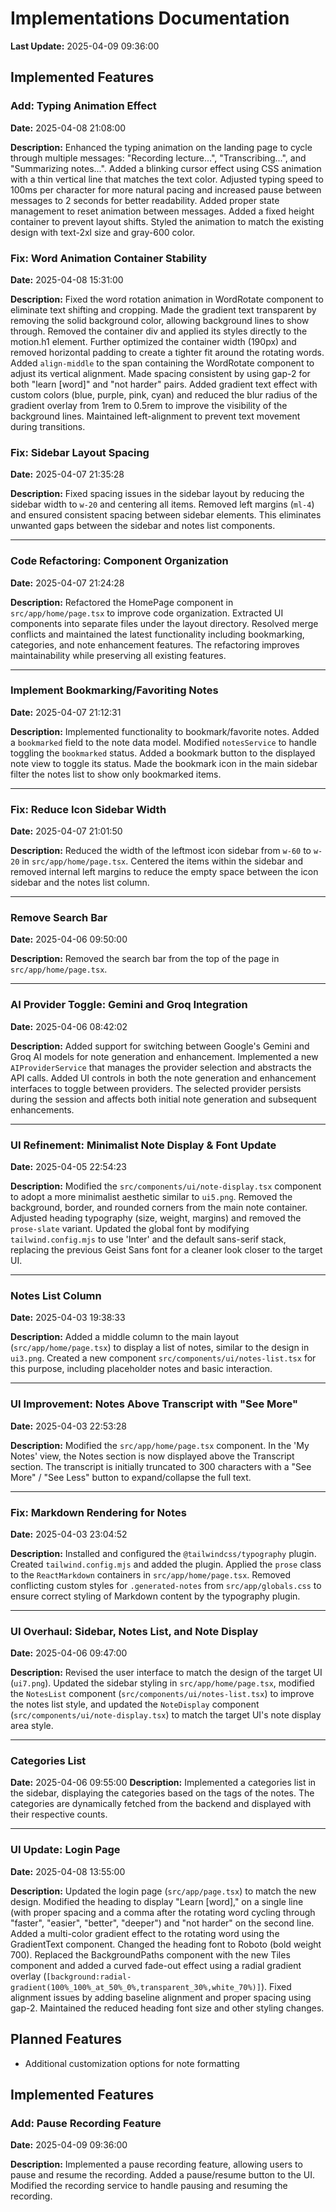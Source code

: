 # Implementations Documentation

**Last Update:** 2025-04-09 09:36:00

## Implemented Features

### Add: Typing Animation Effect
**Date:** 2025-04-08 21:08:00

**Description:** Enhanced the typing animation on the landing page to cycle through multiple messages: "Recording lecture...", "Transcribing...", and "Summarizing notes...". Added a blinking cursor effect using CSS animation with a thin vertical line that matches the text color. Adjusted typing speed to 100ms per character for more natural pacing and increased pause between messages to 2 seconds for better readability. Added proper state management to reset animation between messages. Added a fixed height container to prevent layout shifts. Styled the animation to match the existing design with text-2xl size and gray-600 color.


### Fix: Word Animation Container Stability
**Date:** 2025-04-08 15:31:00

**Description:** Fixed the word rotation animation in WordRotate component to eliminate text shifting and cropping. Made the gradient text transparent by removing the solid background color, allowing background lines to show through. Removed the container div and applied its styles directly to the motion.h1 element. Further optimized the container width (190px) and removed horizontal padding to create a tighter fit around the rotating words. Added `align-middle` to the span containing the WordRotate component to adjust its vertical alignment. Made spacing consistent by using gap-2 for both "learn [word]" and "not harder" pairs. Added gradient text effect with custom colors (blue, purple, pink, cyan) and reduced the blur radius of the gradient overlay from 1rem to 0.5rem to improve the visibility of the background lines. Maintained left-alignment to prevent text movement during transitions.


### Fix: Sidebar Layout Spacing
**Date:** 2025-04-07 21:35:28

**Description:** Fixed spacing issues in the sidebar layout by reducing the sidebar width to `w-20` and centering all items. Removed left margins (`ml-4`) and ensured consistent spacing between sidebar elements. This eliminates unwanted gaps between the sidebar and notes list components.

---

### Code Refactoring: Component Organization
**Date:** 2025-04-07 21:24:28

**Description:** Refactored the HomePage component in `src/app/home/page.tsx` to improve code organization. Extracted UI components into separate files under the layout directory. Resolved merge conflicts and maintained the latest functionality including bookmarking, categories, and note enhancement features. The refactoring improves maintainability while preserving all existing features.

---

### Implement Bookmarking/Favoriting Notes
**Date:** 2025-04-07 21:12:31

**Description:** Implemented functionality to bookmark/favorite notes. Added a `bookmarked` field to the note data model. Modified `notesService` to handle toggling the `bookmarked` status. Added a bookmark button to the displayed note view to toggle its status. Made the bookmark icon in the main sidebar filter the notes list to show only bookmarked items.

---

### Fix: Reduce Icon Sidebar Width
**Date:** 2025-04-07 21:01:50

**Description:** Reduced the width of the leftmost icon sidebar from `w-60` to `w-20` in `src/app/home/page.tsx`. Centered the items within the sidebar and removed internal left margins to reduce the empty space between the icon sidebar and the notes list column.

---

### Remove Search Bar
**Date:** 2025-04-06 09:50:00

**Description:** Removed the search bar from the top of the page in `src/app/home/page.tsx`.

---

### AI Provider Toggle: Gemini and Groq Integration
**Date:** 2025-04-06 08:42:02

**Description:** Added support for switching between Google's Gemini and Groq AI models for note generation and enhancement. Implemented a new `AIProviderService` that manages the provider selection and abstracts the API calls. Added UI controls in both the note generation and enhancement interfaces to toggle between providers. The selected provider persists during the session and affects both initial note generation and subsequent enhancements.

---

### UI Refinement: Minimalist Note Display & Font Update
**Date:** 2025-04-05 22:54:23

**Description:** Modified the `src/components/ui/note-display.tsx` component to adopt a more minimalist aesthetic similar to `ui5.png`. Removed the background, border, and rounded corners from the main note container. Adjusted heading typography (size, weight, margins) and removed the `prose-slate` variant. Updated the global font by modifying `tailwind.config.mjs` to use 'Inter' and the default sans-serif stack, replacing the previous Geist Sans font for a cleaner look closer to the target UI.

---

### Notes List Column
**Date:** 2025-04-03 19:38:33

**Description:** Added a middle column to the main layout (`src/app/home/page.tsx`) to display a list of notes, similar to the design in `ui3.png`. Created a new component `src/components/ui/notes-list.tsx` for this purpose, including placeholder notes and basic interaction.

---

### UI Improvement: Notes Above Transcript with "See More"
**Date:** 2025-04-03 22:53:28

**Description:** Modified the `src/app/home/page.tsx` component. In the 'My Notes' view, the Notes section is now displayed above the Transcript section. The transcript is initially truncated to 300 characters with a "See More" / "See Less" button to expand/collapse the full text.

---

### Fix: Markdown Rendering for Notes
**Date:** 2025-04-03 23:04:52

**Description:** Installed and configured the `@tailwindcss/typography` plugin. Created `tailwind.config.mjs` and added the plugin. Applied the `prose` class to the `ReactMarkdown` containers in `src/app/home/page.tsx`. Removed conflicting custom styles for `.generated-notes` from `src/app/globals.css` to ensure correct styling of Markdown content by the typography plugin.

---

### UI Overhaul: Sidebar, Notes List, and Note Display
**Date:** 2025-04-06 09:47:00

**Description:** Revised the user interface to match the design of the target UI (`ui7.png`). Updated the sidebar styling in `src/app/home/page.tsx`, modified the `NotesList` component (`src/components/ui/notes-list.tsx`) to improve the notes list style, and updated the `NoteDisplay` component (`src/components/ui/note-display.tsx`) to match the target UI's note display area style.

---

### Categories List
**Date:** 2025-04-06 09:55:00
**Description:** Implemented a categories list in the sidebar, displaying the categories based on the tags of the notes. The categories are dynamically fetched from the backend and displayed with their respective counts.

---

### UI Update: Login Page
**Date:** 2025-04-08 13:55:00

**Description:** Updated the login page (`src/app/page.tsx`) to match the new design. Modified the heading to display "Learn [word]," on a single line (with proper spacing and a comma after the rotating word cycling through "faster", "easier", "better", "deeper") and "not harder" on the second line. Added a multi-color gradient effect to the rotating word using the GradientText component. Changed the heading font to Roboto (bold weight 700). Replaced the BackgroundPaths component with the new Tiles component and added a curved fade-out effect using a radial gradient overlay (`[background:radial-gradient(100%_100%_at_50%_0%,transparent_30%,white_70%)]`). Fixed alignment issues by adding baseline alignment and proper spacing using gap-2. Maintained the reduced heading font size and other styling changes.
## Planned Features

- Additional customization options for note formatting

## Implemented Features

### Add: Pause Recording Feature
**Date:** 2025-04-09 09:36:00

**Description:** Implemented a pause recording feature, allowing users to pause and resume the recording. Added a pause/resume button to the UI. Modified the recording service to handle pausing and resuming the recording.